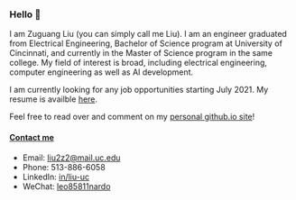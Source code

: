 ### Hello 👋

I am Zuguang Liu (you can simply call me Liu). I am an engineer graduated from Electrical Engineering, Bachelor of Science program at University of Cincinnati, and currently in the Master of Science program in the same college. 
My field of interest is broad, including electrical engineering, computer engineering as well as AI development.

I am currently looking for any job opportunities starting July 2021. My resume is availble [here](https://github.com/liu2z2/resume/releases/latest).

Feel free to read over and comment on my [personal github.io site](https://liu2z2.github.io/)!


#### <a name="contact-me" href="#contact-me"> Contact me </a>

- Email: [liu2z2@mail.uc.edu](mailto:liu2z2@mail.uc.edu)
- Phone: 513-886-6058
- LinkedIn: [in/liu-uc](https://www.linkedin.com/in/liu-uc/)
- WeChat: [leo85811nardo](https://liu2z2.github.io/images/about/wechat-qr.png)
